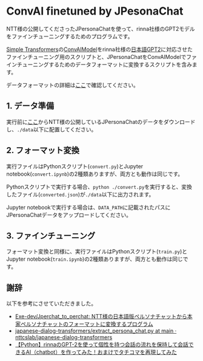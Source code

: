 # ConvAI finetuned by JPesonaChat

NTT様の公開してくださったJPersonaChatを使って、rinna社様のGPT2モデルをファインチューニングするためのプログラムです。

[Simple Transformers](https://simpletransformers.ai/)の[ConvAIModel](https://simpletransformers.ai/docs/convAI-specifics/)をrinna社様の[日本語GPT2](https://huggingface.co/rinna/japanese-gpt2-small)に対応させたファインチューニング用のスクリプトと、JPersonaChatをConvAIModelでファインチューニングするためのデータフォーマットに変換するスクリプトを含みます。

データフォーマットの詳細は[ここ](https://simpletransformers.ai/docs/convAI-data-formats/#data-formats)で確認してください。

## 1. データ準備

実行前に[ここ](https://www.dropbox.com/s/sda9wzexh7ntlij/japanese_persona_chat.xlsx?dl=0)からNTT様の公開しているJPersonaChatのデータをダウンロードし、`./data`以下に配置してください。

## 2. フォーマット変換

実行ファイルはPythonスクリプト(`convert.py`)とJupyter notebook(`convert.ipynb`)の2種類ありますが、両方とも動作は同じです。

Pythonスクリプトで実行する場合、`python ./convert.py`を実行すると、変換したファイル(`converted.json`)が`./data`以下に出力されます。

Jupyter notebookで実行する場合は、`DATA_PATH`に記載されたパスにJPersonaChatデータをアップロードしてください。

## 3. ファインチューニング

フォーマット変換と同様に、実行ファイルはPythonスクリプト(`train.py`)とJupyter notebook(`train.ipynb`)の2種類ありますが、両方とも動作は同じです。

## 謝辞

以下を参考にさせていただきました。

- [Exe-dev/Jperchat_to_perchat: NTT様の日本語版ペルソナチャットから本家ペルソナチャットのフォーマットに変換するプログラム](https://github.com/Exe-dev/Jperchat_to_perchat)
- [japanese-dialog-transformers/extract_persona_chat.py at main · nttcslab/japanese-dialog-transformers](https://github.com/nttcslab/japanese-dialog-transformers/blob/main/scripts/extract_persona_chat.py)
- [【Python】rinnaのGPT-2を使って個性を持つ会話の流れを保持して会話できるAI（chatbot）を作ってみた！おまけでタチコマを再現してみた](https://zanote.net/ai/chatbot1/)
